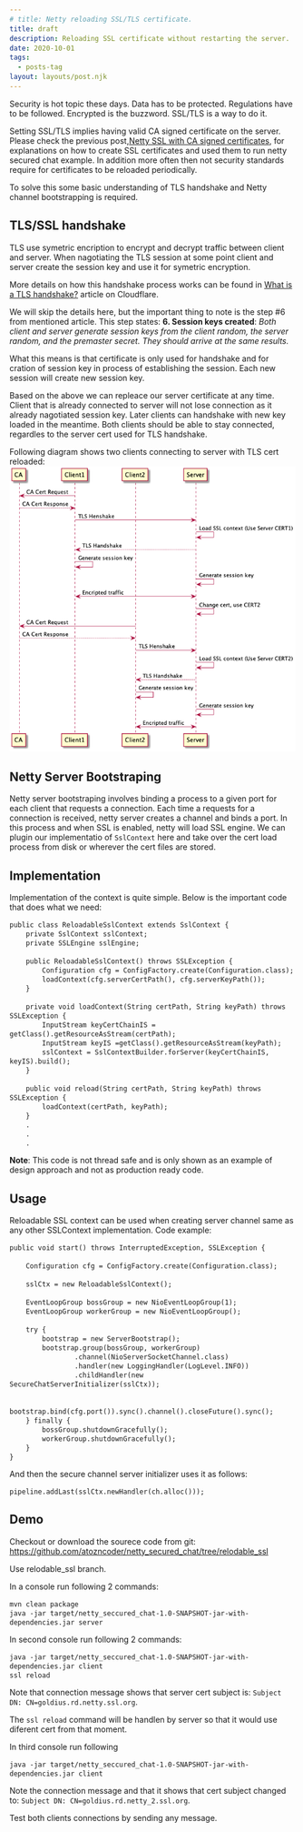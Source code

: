 ```yaml
---
# title: Netty reloading SSL/TLS certificate.
title: draft
description: Reloading SSL certificate without restarting the server.
date: 2020-10-01
tags:
  - posts-tag
layout: layouts/post.njk
---
```


Security is hot topic these days. Data has to be protected. Regulations have to be followed. Encrypted is the buzzword. SSL/TLS is a way to do it. 

Setting SSL/TLS implies having valid CA signed certificate on the server.  Please check the previous post,[Netty SSL with CA signed certificates](/posts/casignednettysecuredchat/), for explanations on how to create SSL certificates and used them to run netty secured chat example. In addition more often then not security standards require for certificates to be reloaded periodically.

To solve this some basic understanding of TLS handshake and Netty channel bootstrapping is required.

## TLS/SSL handshake
TLS use symetric encription to encrypt and decrypt traffic between client and server. When nagotiating the TLS session at some point client and server create the session key and use it for symetric encryption.


More details on how this handshake process works can be found in [What is a TLS handshake?](https://www.cloudflare.com/learning/ssl/what-happens-in-a-tls-handshake/) article on Cloudflare. 

We will skip the details here, but the important thing to note is the step #6 from mentioned article. This step states: 
**6. Session keys created**: *Both client and server generate session keys from the client random, the server random, and the premaster secret. They should arrive at the same results.*

What this means is that certificate is only used for handshake and for cration of session key in process of establishing the session. Each new session will create new session key.

Based on the above we can repleace our server certificate at any time. Client that is already connected to server will not lose connection as it already nagotiated session key. Later clients can handshake with new key loaded in the meantime. Both clients should be able to stay connected, regardles to the server cert used for TLS handshake.

Following diagram shows two clients connecting to server with TLS cert reloaded:
![tls_reload](/img/nettyreloadablesslcertificate/tls_reload.png)

## Netty Server Bootstraping
Netty server bootstraping involves binding a process to a given port for each client that requests a connection. Each time a requests for a connection is received, netty server creates a channel and binds a port. In this process and when SSL is enabled, netty will load SSL engine. We can plugin our implementatio of `SslContext` here and take over the cert load process from disk or wherever the cert files are stored.



## Implementation
Implementation of the context is quite simple. Below is the important code that does what we need:
```
public class ReloadableSslContext extends SslContext {
    private SslContext sslContext;
    private SSLEngine sslEngine;

    public ReloadableSslContext() throws SSLException {
        Configuration cfg = ConfigFactory.create(Configuration.class);
        loadContext(cfg.serverCertPath(), cfg.serverKeyPath());
    }

    private void loadContext(String certPath, String keyPath) throws SSLException {
        InputStream keyCertChainIS = getClass().getResourceAsStream(certPath);
        InputStream keyIS =getClass().getResourceAsStream(keyPath);
        sslContext = SslContextBuilder.forServer(keyCertChainIS, keyIS).build();
    }

    public void reload(String certPath, String keyPath) throws SSLException {
        loadContext(certPath, keyPath);
    }
    .
    .
    .
```
**Note**: This code is not thread safe and is only shown as an example of design approach and not as production ready code.

## Usage
Reloadable SSL context can be used when creating server channel same as any other SSLContext implementation.
Code example:
```
public void start() throws InterruptedException, SSLException {

    Configuration cfg = ConfigFactory.create(Configuration.class);

    sslCtx = new ReloadableSslContext();

    EventLoopGroup bossGroup = new NioEventLoopGroup(1);
    EventLoopGroup workerGroup = new NioEventLoopGroup();

    try {
        bootstrap = new ServerBootstrap();
        bootstrap.group(bossGroup, workerGroup)
                .channel(NioServerSocketChannel.class)
                .handler(new LoggingHandler(LogLevel.INFO))
                .childHandler(new SecureChatServerInitializer(sslCtx));

        bootstrap.bind(cfg.port()).sync().channel().closeFuture().sync();
    } finally {
        bossGroup.shutdownGracefully();
        workerGroup.shutdownGracefully();
    }
}
```

And then the secure channel server initializer uses it as follows:
```
pipeline.addLast(sslCtx.newHandler(ch.alloc()));
```

## Demo

Checkout or download the sourece code from git: https://github.com/atozncoder/netty_secured_chat/tree/relodable_ssl

Use relodable_ssl branch.

In a console run following 2 commands:
```
mvn clean package
java -jar target/netty_seccured_chat-1.0-SNAPSHOT-jar-with-dependencies.jar server
```

In second console run following 2 commands:
```
java -jar target/netty_seccured_chat-1.0-SNAPSHOT-jar-with-dependencies.jar client
ssl reload
```

Note that connection message shows that server cert subject is: `Subject DN: CN=goldius.rd.netty.ssl.org`.

The `ssl reload` command will be handlen by server so that it would use diferent cert from that moment.

In third console run following 
```
java -jar target/netty_seccured_chat-1.0-SNAPSHOT-jar-with-dependencies.jar client
```

Note the connection message and that it shows that cert subject changed to: `Subject DN: CN=goldius.rd.netty_2.ssl.org`.

Test both clients connections by sending any message.